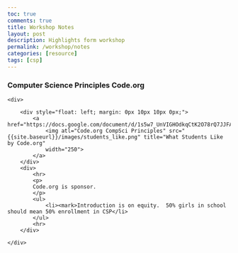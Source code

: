 ```yaml
---
toc: true
comments: true
title: Workshop Notes
layout: post
description: Highlights form workshop
permalink: /workshop/notes
categories: [resource]
tags: [csp]
---
```



### Computer Science Principles Code.org

<div>

    <div>

        <div style="float: left; margin: 0px 10px 10px 0px;">
            <a href="https://docs.google.com/document/d/1s5w7_UnVIGHOdkqCtK2O78rQ7JJFAWlOeZkZNsCovOY/preview">
                <img atl="Code.org CompSci Principles" src="{{site.baseurl}}/images/students_like.png" title="What Students Like by Code.org"
                width="250">
            </a>
        </div>
        <div>
            <hr>
            <p>
            Code.org is sponsor.
            </p>
            <ul>
                <li><mark>Introduction is on equity.  50% girls in school should mean 50% enrollment in CSP</li>
            </ul>
            <hr>
        </div>

    </div>

</div>